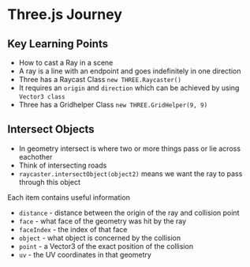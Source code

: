 # Three.js Journey

## Key Learning Points 
- How to cast a Ray in a scene
- A ray is a line with an endpoint and goes indefinitely in one direction 
- Three has a Raycast Class `new THREE.Raycaster()`
- It requires an `origin` and `direction` which can be achieved by using `Vector3 class`
- Three has a Gridhelper Class `new THREE.GridHelper(9, 9)`

## Intersect Objects
- In geometry intersect is where two or more things pass or lie across eachother 
- Think of intersecting roads 
- `raycaster.intersectObject(object2)` means we want the ray to pass through this object 

Each item contains useful information 
- `distance` - distance between the origin of the ray and collision point 
- `face` - what face of the geometry was hit by the ray 
- `faceIndex` - the index of that face 
- `object` - what object is concerned by the collision 
- `point` - a Vector3 of the exact position of the collision 
- `uv` - the UV coordinates in that geometry 
